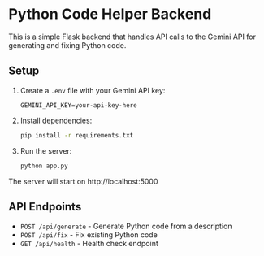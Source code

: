 
# Python Code Helper Backend

This is a simple Flask backend that handles API calls to the Gemini API for generating and fixing Python code.

## Setup

1. Create a `.env` file with your Gemini API key:
   ```
   GEMINI_API_KEY=your-api-key-here
   ```

2. Install dependencies:
   ```bash
   pip install -r requirements.txt
   ```

3. Run the server:
   ```bash
   python app.py
   ```

The server will start on http://localhost:5000

## API Endpoints

- `POST /api/generate` - Generate Python code from a description
- `POST /api/fix` - Fix existing Python code
- `GET /api/health` - Health check endpoint
